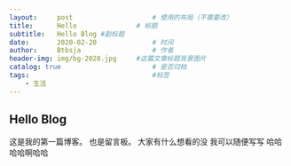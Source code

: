 ```yaml
---
layout:     post   				    # 使用的布局（不需要改）
title:      Hello				# 标题 
subtitle:   Hello Blog #副标题
date:       2020-02-20 				# 时间
author:     Btbsja					# 作者
header-img: img/bg-2020.jpg 	#这篇文章标题背景图片
catalog: true 						# 是否归档
tags:								#标签
    - 生活
---
```


## Hello Blog
这是我的第一篇博客。
也是留言板。
大家有什么想看的没
我可以随便写写
哈哈哈哈啊哈哈
